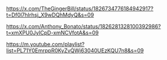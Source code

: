 https://x.com/TheGingerBill/status/1826734776184942917?t=Df0l7hIrhsj_X9wDQhMdyQ&s=09

https://x.com/Anthony_Bonato/status/1826281328100392986?t=xmXPU0JyICpD-xmNCVfotA&s=09

https://m.youtube.com/playlist?list=PL71Y0EmrppR0KyZvQWj63040UEzKQU7n8&s=09